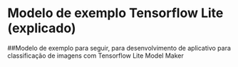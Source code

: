 # Modelo de exemplo Tensorflow Lite (explicado)

##Modelo de exemplo para seguir, para desenvolvimento de aplicativo para classificação de imagens com Tensorflow Lite Model Maker
